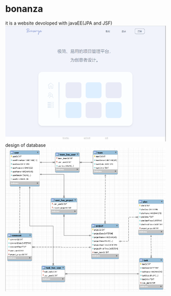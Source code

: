# bonanza
it is a website devoloped with javaEE(JPA and JSF)
![Image text](https://github.com/jill809/bonanza-JavaEE-website/blob/master/img/guide.png)  
design of database
![Image text](https://github.com/jill809/bonanza-JavaEE-website/blob/master/img/db.png)
